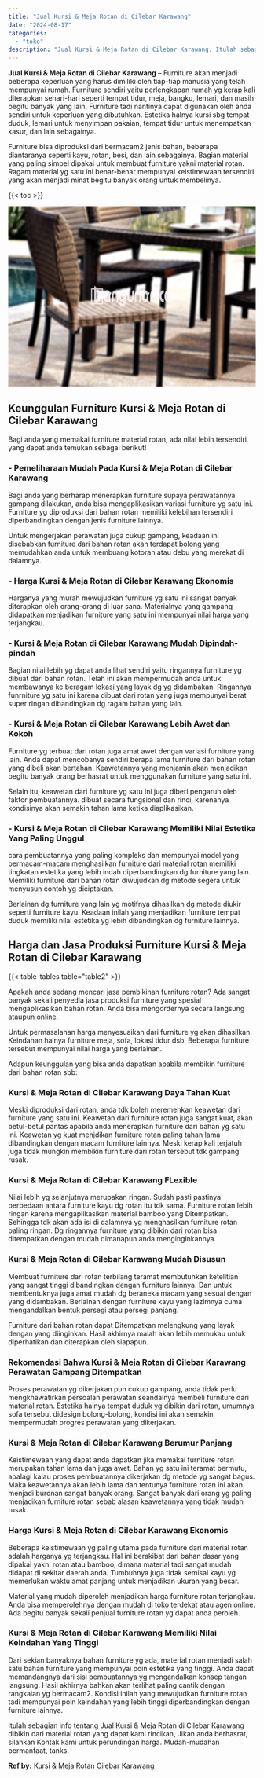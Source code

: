```yaml
---
title: "Jual Kursi & Meja Rotan di Cilebar Karawang"
date: "2024-08-17"
categories: 
  - "toko"
description: "Jual Kursi & Meja Rotan di Cilebar Karawang. Itulah sebagian info tentang Jual Kursi & Meja Rotan di Cilebar Karawang dibikin dari material rotan yang dapat..."
---
```


**Jual Kursi & Meja Rotan di Cilebar Karawang** – Furniture akan menjadi beberapa keperluan yang harus dimiliki oleh tiap-tiap manusia yang telah mempunyai rumah. Furniture sendiri yaitu perlengkapan rumah yg kerap kali diterapkan sehari-hari seperti tempat tidur, meja, bangku, lemari, dan masih begitu banyak yang lain. Furniture tadi nantinya dapat digunakan oleh anda sendiri untuk keperluan yang dibutuhkan. Estetika halnya kursi sbg tempat duduk, lemari untuk menyimpan pakaian, tempat tidur untuk menempatkan kasur, dan lain sebagainya.

Furniture bisa diproduksi dari bermacam2 jenis bahan, beberapa diantaranya seperti kayu, rotan, besi, dan lain sebagainya. Bagian material yang paling simpel dipakai untuk membuat furniture yakni material rotan. Ragam material yg satu ini benar-benar mempunyai keistimewaan tersendiri yang akan menjadi minat begitu banyak orang untuk membelinya.

{{< toc >}}

![Jual Kursi & Meja Rotan di Cilebar Karawang](/images/kursi-meja-rotan-murah12.png)

## Keunggulan Furniture Kursi & Meja Rotan di Cilebar Karawang

Bagi anda yang memakai furniture material rotan, ada nilai lebih tersendiri yang dapat anda temukan sebagai berikut!

### \- Pemeliharaan Mudah Pada Kursi & Meja Rotan di Cilebar Karawang

Bagi anda yang berharap menerapkan furniture supaya perawatannya gampang dilakukan, anda bisa mengaplikasikan variasi furniture yg satu ini. Furniture yg diproduksi dari bahan rotan memiliki kelebihan tersendiri diperbandingkan dengan jenis furniture lainnya.

Untuk mengerjakan perawatan juga cukup gampang, keadaan ini disebabkan furniture dari bahan rotan akan terdapat bolong yang memudahkan anda untuk membuang kotoran atau debu yang merekat di dalamnya.

### \- Harga Kursi & Meja Rotan di Cilebar Karawang Ekonomis

Harganya yang murah mewujudkan furniture yg satu ini sangat banyak diterapkan oleh orang-orang di luar sana. Materialnya yang gampang didapatkan menjadikan furniture yang satu ini mempunyai nilai harga yang terjangkau.

### \- Kursi & Meja Rotan di Cilebar Karawang Mudah Dipindah-pindah

Bagian nilai lebih yg dapat anda lihat sendiri yaitu ringannya furniture yg dibuat dari bahan rotan. Telah ini akan mempermudah anda untuk membawanya ke beragam lokasi yang layak dg yg didambakan. Ringannya funrniture yg satu ini karena dibuat dari rotan yang juga mempunyai berat super ringan dibandingkan dg ragam bahan yang lain.

### \- Kursi & Meja Rotan di Cilebar Karawang Lebih Awet dan Kokoh

Furniture yg terbuat dari rotan juga amat awet dengan variasi furniture yang lain. Anda dapat mencobanya sendiri berapa lama furniture dari bahan rotan yang dibeli akan bertahan. Keawetannya yang menjamin akan menjadikan begitu banyak orang berhasrat untuk menggunakan furniture yang satu ini.

Selain itu, keawetan dari furniture yg satu ini juga diberi pengaruh oleh faktor pembuatannya. dibuat secara fungsional dan rinci, karenanya kondisinya akan semakin tahan lama ketika diaplikasikan.

### \- Kursi & Meja Rotan di Cilebar Karawang Memiliki Nilai Estetika Yang Paling Unggul

cara pembuatannya yang paling kompleks dan mempunyai model yang bermacam-macam menghasilkan furniture dari material rotan memiliki tingkatan estetika yang lebih indah diperbandingkan dg furniture yang lain. Memiliki furniture dari bahan rotan diwujudkan dg metode segera untuk menyusun contoh yg diciptakan.

Berlainan dg furniture yang lain yg motifnya dihasilkan dg metode diukir seperti furniture kayu. Keadaan inilah yang menjadikan furniture tempat duduk memiliki nilai estetika yg lebih dibandingkan dg furniture lainnya.

## Harga dan Jasa Produksi Furniture Kursi & Meja Rotan di Cilebar Karawang

{{< table-tables table="table2" >}}

Apakah anda sedang mencari jasa pembikinan furniture rotan? Ada sangat banyak sekali penyedia jasa produksi furniture yang spesial mengaplikasikan bahan rotan. Anda bisa mengordernya secara langsung ataupun online.

Untuk permasalahan harga menyesuaikan dari furniture yg akan dihasilkan. Keindahan halnya furniture meja, sofa, lokasi tidur dsb. Beberapa furniture tersebut mempunyai nilai harga yang berlainan.

Adapun keunggulan yang bisa anda dapatkan apabila membikin furniture dari bahan rotan sbb:

### Kursi & Meja Rotan di Cilebar Karawang Daya Tahan Kuat

Meski diproduksi dari rotan, anda tdk boleh meremehkan keawetan dari furniture yang satu ini. Keawetan dari furniture rotan juga sangat kuat, akan betul-betul pantas apabila anda menerapkan furniture dari bahan yg satu ini. Keawetan yg kuat menjdikan furniture rotan paling tahan lama dibandingkan dengan macam furniture lainnya. Meski kerap kali terjatuh juga tidak mungkin membikin furniture dari rotan tersebut tdk gampang rusak.

### Kursi & Meja Rotan di Cilebar Karawang FLexible

Nilai lebih yg selanjutnya merupakan ringan. Sudah pasti pastinya perbedaan antara furniture kayu dg rotan itu tdk sama. Furniture rotan lebih ringan karena mengaplikasikan material bamboo yang Ditempatkan. Sehingga tdk akan ada isi di dalamnya yg menghasilkan furniture rotan paling ringan. Dg ringannya furniture yang dibikin dari rotan bisa ditempatkan dengan mudah dimanapun anda menginginkannya.

### Kursi & Meja Rotan di Cilebar Karawang Mudah Disusun

Membuat furniture dari rotan terbilang teramat membutuhkan ketelitian yang sangat tinggi dibandingkan dengan furniture lainnya. Dan untuk membentuknya juga amat mudah dg beraneka macam yang sesuai dengan yang didambakan. Berlainan dengan furniture kayu yang lazimnya cuma mengandalkan bentuk persegi atau persegi panjang.

Furniture dari bahan rotan dapat Ditempatkan melengkung yang layak dengan yang diinginkan. Hasil akhirnya malah akan lebih memukau untuk diperhatikan dan diterapkan oleh siapapun.

### Rekomendasi Bahwa Kursi & Meja Rotan di Cilebar Karawang Perawatan Gampang Ditempatkan

Proses perawatan yg dikerjakan pun cukup gampang, anda tidak perlu mengkhawatirkan persoalan perawatan seandainya membeli furniture dari material rotan. Estetika halnya tempat duduk yg dibikin dari rotan, umumnya sofa tersebut didesign bolong-bolong, kondisi ini akan semakin mempermudah progres perawatan yang dikerjakan.

### Kursi & Meja Rotan di Cilebar Karawang Berumur Panjang

Keistimewaan yang dapat anda dapatkan jika memakai furniture rotan merupakan tahan lama dan juga awet. Bahan yg satu ini teramat bermutu, apalagi kalau proses pembuatannya dikerjakan dg metode yg sangat bagus. Maka keawetannya akan lebih lama dan tentunya furniture rotan ini akan menjadi buronan sangat banyak orang. Sangat banyak dari orang yg paling menjadikan furniture rotan sebab alasan keawetannya yang tidak mudah rusak.

### Harga Kursi & Meja Rotan di Cilebar Karawang Ekonomis

Beberapa keistimewaan yg paling utama pada furniture dari material rotan adalah harganya yg terjangkau. Hal ini berakibat dari bahan dasar yang dipakai yakni rotan atau bamboo, dimana material tadi sangat mudah didapat di sekitar daerah anda. Tumbuhnya juga tidak semisal kayu yg memerlukan waktu amat panjang untuk menjadikan ukuran yang besar.

Material yang mudah diperoleh menjadikan harga furniture rotan terjangkau. Anda bisa memperolehnya dengan mudah di toko terdekat atau agen online. Ada begitu banyak sekali penjual furniture rotan yg dapat anda peroleh.

### Kursi & Meja Rotan di Cilebar Karawang Memiliki Nilai Keindahan Yang Tinggi

Dari sekian banyaknya bahan furniture yg ada, material rotan menjadi salah satu bahan furniture yang mempunyai poin estetika yang tinggi. Anda dapat memandangnya dari sisi pembuatannya yg mengandalkan konsep tangan langsung. Hasil akhirnya bahkan akan terlihat paling cantik dengan rangkaian yg bermacam2. Kondisi inilah yang mewujudkan furniture rotan tadi mempunyai poin keindahan yang lebih tinggi diperbandingkan dengan furniture lainnya.

Itulah sebagian info tentang Jual Kursi & Meja Rotan di Cilebar Karawang dibikin dari material rotan yang dapat kami rincikan, Jikan anda berhasrat, silahkan Kontak kami untuk perundingan harga. Mudah-mudahan bermanfaat, tanks.

**Ref by:** [Kursi & Meja Rotan Cilebar Karawang](https://id.wikipedia.org/wiki/Kursi)
